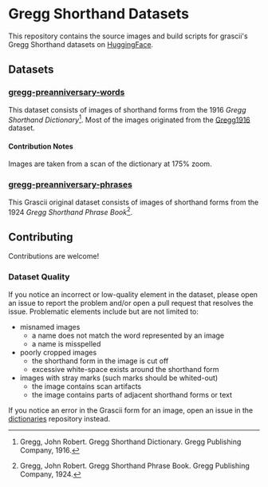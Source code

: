 # Gregg Shorthand Datasets

This repository contains the source images and build scripts for grascii's Gregg Shorthand datasets on
[HuggingFace](https://huggingface.co/collections/grascii/gregg-shorthand-datasets-674bac1d70c47ec921059e6b).

## Datasets

### [gregg-preanniversary-words](https://huggingface.co/datasets/grascii/gregg-preanniversary-words)

This dataset consists of images of shorthand forms from the 1916 *Gregg Shorthand Dictionary*[^1].
Most of the images originated from the [Gregg1916](https://github.com/anonimously/Gregg1916-Recognition)
dataset.

#### Contribution Notes

Images are taken from a scan of the dictionary at 175% zoom.

### [gregg-preanniversary-phrases](https://huggingface.co/datasets/grascii/gregg-preanniversary-phrases)

This Grascii original dataset consists of images of shorthand forms from the 1924 *Gregg Shorthand Phrase Book*[^2].

## Contributing

Contributions are welcome!

### Dataset Quality

If you notice an incorrect or low-quality element in the dataset, please open
an issue to report the problem and/or open a pull request that resolves the
issue. Problematic elements include but are not limited to:

 - misnamed images
   - a name does not match the word represented by an image
   - a name is misspelled
 - poorly cropped images
   - the shorthand form in the image is cut off
   - excessive white-space exists around the shorthand form
 - images with stray marks (such marks should be whited-out)
   - the image contains scan artifacts
   - the image contains parts of adjacent shorthand forms or text

If you notice an error in the Grascii form for an image, open an issue in
the [dictionaries](https://github.com/grascii/dictionaries) repository instead.

[^1]: Gregg, John Robert. Gregg Shorthand Dictionary. Gregg Publishing Company, 1916.
[^2]: Gregg, John Robert. Gregg Shorthand Phrase Book. Gregg Publishing Company, 1924.
